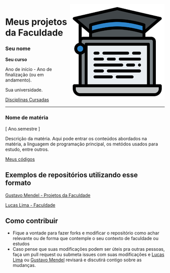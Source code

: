 <img src="/images/Computer_science.svg" width="300" align="right">

# Meus projetos da Faculdade

### Seu nome

**Seu curso**

Ano de início - Ano de finalização (ou em andamento).

Sua universidade.

[Disciplinas Cursadas](https://github.com/seu-user/seu-repositorio/DISCIPLINAS.md)

---

### Nome de matéria
[ Ano.semestre ]

Descrição da matéria. Aqui pode entrar os conteúdos abordados na matéria, a linguagem de programação principal, os metódos usados para estudo, entre outros.

[Meus códigos](https://github.com/link-para-o-diretorio-da-materia)

## Exemplos de repositórios utilizando esse formato 
[Gustavo Mendel - Projetos da Faculdade](https://github.com/mende1/projetos-da-faculdade)

[Lucas Lima - Faculdade](https://github.com/LucasDSL/Faculdade)

## Como contribuir 
- Fique a vontade para fazer forks e modificar o repositório como achar relevante ou de forma que contemple o seu contexto de faculdade ou estudos 
- Caso pense que suas modificações podem ser úteis pra outras pessoas, faça um pull request ou submeta issues com suas modificações e [Lucas Lima](https://github.com/LucasDSL) ou [Gustavo Mendel](https://github.com/mende1) revisará e discutirá contigo sobre as mudanças.